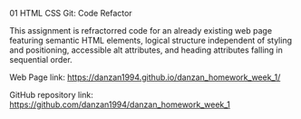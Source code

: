 01 HTML CSS Git: Code Refactor

This assignment is refractorred code for an already existing web page featuring semantic HTML elements, logical structure independent of styling and positioning, accessible alt attributes, and heading attributes falling in sequential order. 

Web Page link:
https://danzan1994.github.io/danzan_homework_week_1/

GitHub repository link:
https://github.com/danzan1994/danzan_homework_week_1
